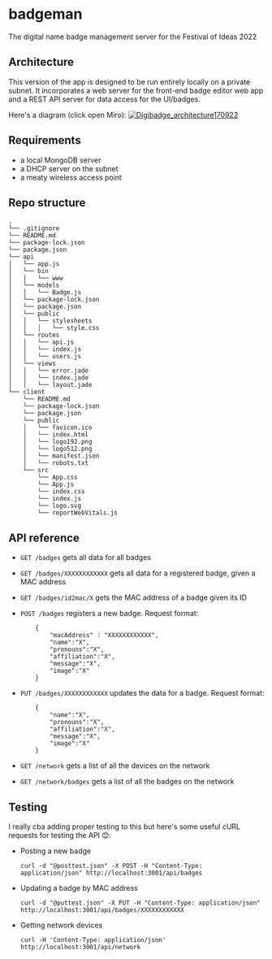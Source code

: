 # badgeman
The digital name badge management server for the Festival of Ideas 2022

## Architecture
This version of the app is designed to be run entirely locally on a private subnet. It incorporates a web server for the front-end badge editor web app and a REST API server for data access for the UI/badges.

Here's a diagram (click open Miro):
[![Digibadge_architecture170922](https://user-images.githubusercontent.com/42594962/190867248-da39a1ed-51c1-450b-aa64-2f69235e85e9.jpg)](https://miro.com/app/board/uXjVPdtm_zU=/?share_link_id=651121183805)

## Requirements
- a local MongoDB server
- a DHCP server on the subnet
- a meaty wireless access point

## Repo structure
```
.
└── .gitignore
└── README.md
└── package-lock.json
└── package.json
└── api
│   └── app.js
│   └── bin
│   │   └── www
│   └── models
│   │   └── Badge.js
│   └── package-lock.json
│   └── package.json
│   └── public
│   │   └── stylesheets
│   │   │   └── style.css
│   └── routes
│   │   └── api.js
│   │   └── index.js
│   │   └── users.js
│   └── views
│   │   └── error.jade
│   │   └── index.jade
│   │   └── layout.jade
└── client
    └── README.md
    └── package-lock.json
    └── package.json
    └── public
    │   └── favicon.ico
    │   └── index.html
    │   └── logo192.png
    │   └── logo512.png
    │   └── manifest.json
    │   └── robots.txt
    └── src
        └── App.css
        └── App.js
        └── index.css
        └── index.js
        └── logo.svg
        └── reportWebVitals.js
```

## API reference
- `GET /badges` gets all data for all badges
- `GET /badges/XXXXXXXXXXXX` gets all data for a registered badge, given a MAC address
- `GET /badges/id2mac/X` gets the MAC address of a badge given its ID
- `POST /badges` registers a new badge. Request format:
  ```
      {
          "macAddress" : "XXXXXXXXXXXX",
          "name":"X",
          "pronouns":"X",
          "affiliation":"X",
          "message":"X",
          "image":"X"
      }
  ```

- `PUT /badges/XXXXXXXXXXXX` updates the data for a badge. Request format:
  ```
      {
          "name":"X",
          "pronouns":"X",
          "affiliation":"X",
          "message":"X",
          "image":"X"
      }
  ```
  
- `GET /network` gets a list of all the devices on the network
- `GET /network/badges` gets a list of all the badges on the network

## Testing
I really cba adding proper testing to this but here's some useful cURL requests for testing the API 😊:
- Posting a new badge

  `curl -d "@posttest.json" -X POST -H "Content-Type: application/json" http://localhost:3001/api/badges`

- Updating a badge by MAC address

  `curl -d "@puttest.json" -X PUT -H "Content-Type: application/json" http://localhost:3001/api/badges/XXXXXXXXXXXX`

- Getting network devices

  `curl -H 'Content-Type: application/json' http://localhost:3001/api/network`
